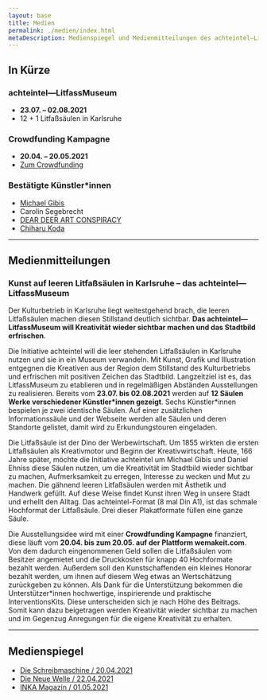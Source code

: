 ```yaml
---
layout: base
title: Medien
permalink: ./medien/index.html
metaDescription: Medienspiegel und Medienmitteilungen des achteintel—LitfassMuseum in Karlsruhe.
---
```


## In Kürze

### achteintel—LitfassMuseum

- **23.07. – 02.08.2021** 
- 12 + 1 Litfaßsäulen in Karlsruhe

### Crowdfunding Kampagne

- **20.04. – 20.05.2021**
- [Zum Crowdfunding](https://wemakeit.com/projects/achteintel-litfassmuseum)

### Bestätigte Künstler\*innen

- <a href="https://michaelgibis.com" target="_blank" rel="noopener">Michael Gibis</a>
- Carolin Segebrecht
- <a href="https://www.instagram.com/deardeer.ac/" target="_blank" rel="noopener">DEAR DEER ART CONSPIRACY</a>
- <a href="https://chiharukoda.com/" target="_blank" rel="noopener">Chiharu Koda</a>

---

<h2 id="medienmitteilungen">Medienmitteilungen</h2>

### Kunst auf leeren Litfaßsäulen in Karlsruhe – das achteintel—LitfassMuseum

Der Kulturbetrieb in Karlsruhe liegt weitestgehend brach, die leeren Litfaßsäulen machen diesen Stillstand deutlich sichtbar. **Das achteintel—LitfassMuseum will Kreativität wieder sichtbar machen und das Stadtbild erfrischen**.

Die Initiative achteintel will die leer stehenden Litfaßsäulen in Karlsruhe nutzen und sie in ein Museum verwandeln. Mit Kunst, Grafik und Illustration entgegnen die Kreativen aus der Region dem Stillstand des Kulturbetriebs und erfrischen mit positiven Zeichen das Stadtbild. Langzeitziel ist es, das LitfassMuseum zu etablieren und in regelmäßigen Abständen Ausstellungen zu realisieren. Bereits vom **23.07. bis 02.08.2021** werden auf **12 Säulen Werke verschiedener Künstler\*innen gezeigt**. Sechs Künstler\*innen bespielen je zwei identische Säulen. Auf einer zusätzlichen Informationssäule und der Webseite werden alle Säulen und deren Standorte gelistet, damit wird zu Erkundungstouren eingeladen.

Die Litfaßsäule ist der Dino der Werbewirtschaft. Um 1855 wirkten die ersten Litfaßsäulen als Kreativmotor und Beginn der Kreativwirtschaft. Heute, 166 Jahre später, möchte die Initiative achteintel um Michael Gibis und Daniel Ehniss diese Säulen nutzen, um die Kreativität im Stadtbild wieder sichtbar zu machen, Aufmerksamkeit zu erregen, Interesse zu wecken und Mut zu machen. Die gähnend leeren Litfaßsäulen werden mit Ästhetik und Handwerk gefüllt. Auf diese Weise findet Kunst ihren Weg in unsere Stadt und erhellt den Alltag. Das achteintel-Format (8 mal Din A1), ist das schmale Hochformat der Litfaßsäule. Drei dieser Plakatformate füllen eine ganze Säule.

Die Ausstellungsidee wird mit einer **Crowdfunding Kampagne** finanziert, diese läuft vom **20.04. bis zum 20.05. auf der Plattform wemakeit.com**. Von dem dadurch eingenommenen Geld sollen die Litfaßsäulen vom Besitzer angemietet und die Druckkosten für knapp 40 Hochformate bezahlt werden. Außerdem soll den Kunstschaffenden ein kleines Honorar bezahlt werden, um ihnen auf diesem Weg etwas an Wertschätzung zurückgeben zu können. Als Dank für die Unterstützung bekommen die Unterstützer\*innen hochwertige, inspirierende und praktische InterventionsKits. Diese unterscheiden sich je nach Höhe des Beitrags. Somit kann dazu beigetragen werden Kreativität wieder sichtbar zu machen und im Gegenzug Anregungen für die eigene Kreativität zu erhalten.

---

<h2 id="medienspiegel">Medienspiegel</h2>

- <a href="https://dieschreibmaschine.net/2021/04/20/krimskrams-crowdfunding-aktion-fuer-das-achteintel-litfassmuseum/" rel="noopener" target="_blank">Die Schreibmaschine / 20.04.2021</a>
- <a href="https://www.die-neue-welle.de/display-news/litfassmuseum-kunst-auf-litfasssaeulen-im-karlsruher-stadtgebiet" rel="noopener" target="_blank">Die Neue Welle / 22.04.2021</a>
- <a href="https://www.inka-magazin.de/kunst-design-artikeluebersicht.html" rel="noopener" target="_blank">INKA Magazin / 01.05.2021</a>
